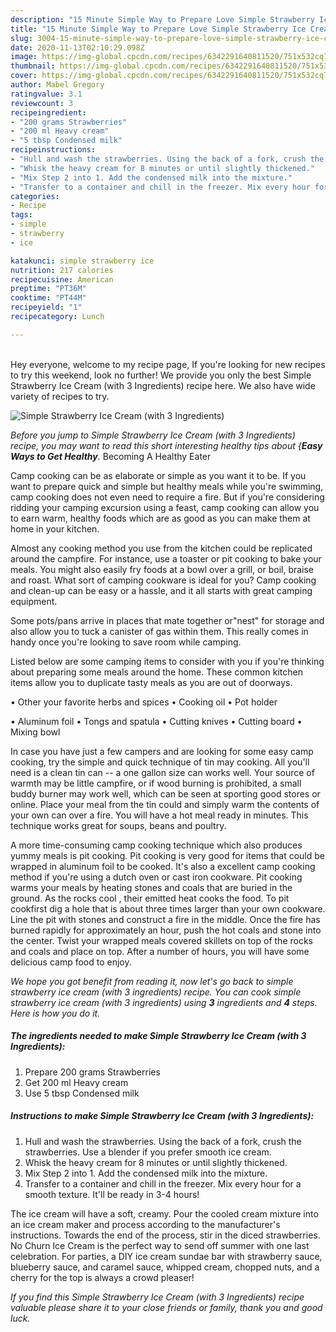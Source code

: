```yaml
---
description: "15 Minute Simple Way to Prepare Love Simple Strawberry Ice Cream (with 3 Ingredients)"
title: "15 Minute Simple Way to Prepare Love Simple Strawberry Ice Cream (with 3 Ingredients)"
slug: 3004-15-minute-simple-way-to-prepare-love-simple-strawberry-ice-cream-with-3-ingredients
date: 2020-11-13T02:10:29.098Z
image: https://img-global.cpcdn.com/recipes/6342291640811520/751x532cq70/simple-strawberry-ice-cream-with-3-ingredients-recipe-main-photo.jpg
thumbnail: https://img-global.cpcdn.com/recipes/6342291640811520/751x532cq70/simple-strawberry-ice-cream-with-3-ingredients-recipe-main-photo.jpg
cover: https://img-global.cpcdn.com/recipes/6342291640811520/751x532cq70/simple-strawberry-ice-cream-with-3-ingredients-recipe-main-photo.jpg
author: Mabel Gregory
ratingvalue: 3.1
reviewcount: 3
recipeingredient:
- "200 grams Strawberries"
- "200 ml Heavy cream"
- "5 tbsp Condensed milk"
recipeinstructions:
- "Hull and wash the strawberries. Using the back of a fork, crush the strawberries. Use a blender if you prefer smooth ice cream."
- "Whisk the heavy cream for 8 minutes or until slightly thickened."
- "Mix Step 2 into 1. Add the condensed milk into the mixture."
- "Transfer to a container and chill in the freezer. Mix every hour for a smooth texture. It&#39;ll be ready in 3-4 hours!"
categories:
- Recipe
tags:
- simple
- strawberry
- ice

katakunci: simple strawberry ice 
nutrition: 217 calories
recipecuisine: American
preptime: "PT36M"
cooktime: "PT44M"
recipeyield: "1"
recipecategory: Lunch

---
```

<br>
Hey everyone, welcome to my recipe page, If you're looking for new recipes to try this weekend, look no further! We provide you only the best Simple Strawberry Ice Cream (with 3 Ingredients) recipe here. We also have wide variety of recipes to try.
<br>


![Simple Strawberry Ice Cream (with 3 Ingredients)](https://img-global.cpcdn.com/recipes/6342291640811520/751x532cq70/simple-strawberry-ice-cream-with-3-ingredients-recipe-main-photo.jpg)

<i>Before you jump to Simple Strawberry Ice Cream (with 3 Ingredients) recipe, you may want to read this short interesting healthy tips about {<strong>Easy Ways to Get Healthy</strong>.</i>
Becoming A Healthy Eater

    
Camp cooking can be as elaborate or simple as you want it to be. If you want to prepare quick and simple but healthy meals while you're swimming, camp cooking does not even need to require a fire. But if you're considering ridding your camping excursion using a feast, camp cooking can allow you to earn warm, healthy foods which are as good as you can make them at home in your kitchen.

 Almost any cooking method you use from the kitchen could be replicated around the campfire. For instance, use a toaster or pit cooking to bake your meals. You might also easily fry foods at a bowl over a grill, or boil, braise and roast. What sort of camping cookware is ideal for you? Camp cooking and clean-up can be easy or a hassle, and it all starts with great camping equipment.

Some pots/pans arrive in places that mate together or"nest" for storage and also allow you to tuck a canister of gas within them. This really comes in handy once you're looking to save room while camping.

Listed below are some camping items to consider with you if you're thinking about preparing some meals around the home. These common kitchen items allow you to duplicate tasty meals as you are out of doorways.


• Other your favorite herbs and spices
• Cooking oil
• Pot holder

• Aluminum foil
• Tongs and spatula
• Cutting knives
• Cutting board
• Mixing bowl


In case you have just a few campers and are looking for some easy camp cooking, try the simple and quick technique of tin may cooking. All you'll need is a clean tin can -- a one gallon size can works well. Your source of warmth may be little campfire, or if wood burning is prohibited, a small buddy burner may work well, which can be seen at sporting good stores or online. Place your meal from the tin could and simply warm the contents of your own can over a fire. You will have a hot meal ready in minutes.  This technique works great for soups, beans and poultry.

A more time-consuming camp cooking technique which also produces yummy meals is pit cooking. Pit cooking is very good for items that could be wrapped in aluminum foil to be cooked.  It's also a excellent camp cooking method if you're using a dutch oven or cast iron cookware. Pit cooking warms your meals by heating stones and coals that are buried in the ground. As the rocks cool , their emitted heat cooks the food. To pit cookfirst dig a hole that is about three times larger than your own cookware. Line the pit with stones and construct a fire in the middle. Once the fire has burned rapidly for approximately an hour, push the hot coals and stone into the center. Twist your wrapped meals covered skillets on top of the rocks and coals and place on top. After a number of hours, you will have some delicious camp food to enjoy.


<i>We hope you got benefit from reading it, now let's go back to simple strawberry ice cream (with 3 ingredients) recipe. You can cook simple strawberry ice cream (with 3 ingredients) using <strong>3</strong> ingredients and <strong>4</strong> steps. Here is how you do it.
</i>

##### The ingredients needed to make Simple Strawberry Ice Cream (with 3 Ingredients):

1. Prepare 200 grams Strawberries
1. Get 200 ml Heavy cream
1. Use 5 tbsp Condensed milk


##### Instructions to make Simple Strawberry Ice Cream (with 3 Ingredients):

1. Hull and wash the strawberries. Using the back of a fork, crush the strawberries. Use a blender if you prefer smooth ice cream.
1. Whisk the heavy cream for 8 minutes or until slightly thickened.
1. Mix Step 2 into 1. Add the condensed milk into the mixture.
1. Transfer to a container and chill in the freezer. Mix every hour for a smooth texture. It&#39;ll be ready in 3-4 hours!


The ice cream will have a soft, creamy. Pour the cooled cream mixture into an ice cream maker and process according to the manufacturer&#39;s instructions. Towards the end of the process, stir in the diced strawberries. No Churn Ice Cream is the perfect way to send off summer with one last celebration. For parties, a DIY ice cream sundae bar with strawberry sauce, blueberry sauce, and caramel sauce, whipped cream, chopped nuts, and a cherry for the top is always a crowd pleaser! 

<i>If you find this Simple Strawberry Ice Cream (with 3 Ingredients) recipe valuable please share it to your close friends or family, thank you and good luck.</i>
